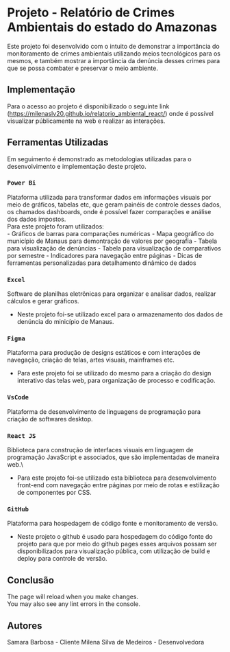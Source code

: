 # Projeto - Relatório de Crimes Ambientais do estado do Amazonas

Este projeto foi desenvolvido com o intuito de demonstrar a importância do monitoramento de crimes ambientais utilizando meios 
tecnológicos para os mesmos, e também mostrar a importância da denúncia desses crimes para que se possa combater e preservar
o meio ambiente.

## Implementação

Para o acesso ao projeto é disponibilizado o seguinte link (https://milenaslv20.github.io/relatorio_ambiental_react/) onde
é possível visualizar públicamente na web e realizar as interações.

## Ferramentas Utilizadas

Em seguimento é demonstrado as metodologias utilizadas para o desenvolvimento e implementação deste projeto.

### `Power Bi`
Plataforma utilizada para transformar dados em informações visuais por meio de gráficos, tabelas etc, que geram painéis
de controle desses dados, os chamados dashboards, onde é possível fazer comparações e análise dos dados impostos.\
Para este projeto foram utilizados:\
    - Gráficos de barras para comparações numéricas
    - Mapa geográfico do município de Manaus para demontração de valores por geografia
    - Tabela para visualização de denúncias
    - Tabela para visualização de comparativos por semestre
    - Indicadores para navegação entre páginas
    - Dicas de ferramentas personalizadas para detalhamento dinâmico de dados

### `Excel`
Software de planilhas eletrônicas para organizar e analisar dados, realizar cálculos e gerar gráficos.
- Neste projeto foi-se utilizado excel para o armazenamento dos dados de denúncia do minicípio de Manaus.

### `Figma`
Plataforma para produção de designs estáticos e com interações de navegação, criação de telas, artes visuais, mainframes etc.
- Para este projeto foi se utilizado do mesmo para a criação do design interativo das telas web, para organização de processo
e codificação.

### `VsCode`
Plataforma de desenvolvimento de linguagens de programação para criação de softwares desktop.

### `React JS`
Biblioteca para construção de interfaces visuais em linguagem de programação JavaScript e associados, que são implementadas de
maneira web.\
- Para este projeto foi-se utilizado esta biblioteca para desenvolvimento front-end com navegação entre páginas por meio de rotas
e estilização de componentes por CSS.

### `GitHub`
Plataforma para hospedagem de código fonte e monitoramento de versão.
- Neste projeto o github é usado para hospedagem do código fonte do projeto para que por meio do github pages esses arquivos possam
ser disponibilizados para visualização pública, com utilização de build e deploy para controle de versão.

## Conclusão
The page will reload when you make changes.\
You may also see any lint errors in the console.

## Autores
Samara Barbosa - Cliente
Milena Silva de Medeiros - Desenvolvedora